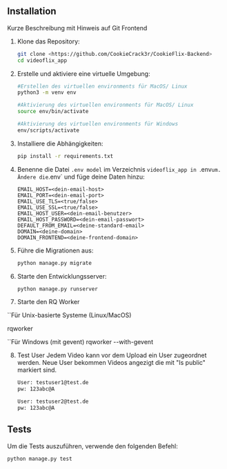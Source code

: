 ## Installation
Kurze Beschreibung mit Hinweis auf Git Frontend


1. Klone das Repository:
    ```sh
    git clone <https://github.com/CookieCrack3r/CookieFlix-Backend>
    cd videoflix_app
    ```

2. Erstelle und aktiviere eine virtuelle Umgebung:

    ```sh
    #Erstellen des virtuellen environments für MacOS/ Linux
    python3 -m venv env

    #Aktivierung des virtuellen environments für MacOS/ Linux
    source env/bin/activate

    #Aktivierung des virtuellen environments für Windows
    env/scripts/activate
    ```

3. Installiere die Abhängigkeiten:
    ```sh
    pip install -r requirements.txt
    ```

4. Benenne die Datei `.env model` im Verzeichnis `videoflix_app in `.env` um.
    Ändere die `.env` und füge deine Daten hinzu:
    ```env
    EMAIL_HOST=<dein-email-host>
    EMAIL_PORT=<dein-email-port>
    EMAIL_USE_TLS=<true/false>
    EMAIL_USE_SSL=<true/false>
    EMAIL_HOST_USER=<dein-email-benutzer>
    EMAIL_HOST_PASSWORD=<dein-email-passwort>
    DEFAULT_FROM_EMAIL=<deine-standard-email>
    DOMAIN=<deine-domain>
    DOMAIN_FRONTEND=<deine-frontend-domain>
    ```

5. Führe die Migrationen aus:
    ```sh
    python manage.py migrate
    ```

6. Starte den Entwicklungsserver:
    ```sh
    python manage.py runserver
    ```


7. Starte den RQ Worker

``Für Unix-basierte Systeme (Linux/MacOS)

rqworker

``Für Windows (mit gevent)
rqworker --with-gevent

8. Test User
    Jedem Video kann vor dem Upload ein User zugeordnet werden.
    Neue User bekommen Videos angezigt die mit "Is public" markiert sind.
    
    ```sh
    User: testuser1@test.de
    pw: 123abc@A
    ```
    ```sh
    User: testuser2@test.de
    pw: 123abc@A
    ```

## Tests

Um die Tests auszuführen, verwende den folgenden Befehl:
```sh
python manage.py test